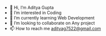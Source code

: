 - 👋 Hi, I’m Aditya Gupta
- 👀 I’m interested in Coding 
- 🌱 I’m currently learning Web Development 
- 💞️ I’m looking to collaborate on Any project
- 📫 How to reach me adityag7522@gmail.com

<!---
adityag7522/adityag7522 is a ✨ special ✨ repository because its `README.md` (this file) appears on your GitHub profile.
You can click the Preview link to take a look at your changes.
--->
